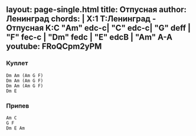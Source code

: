 layout: page-single.html
title: Отпусная
author: Ленинград
chords: |
  X:1
  T:Ленинград - Отпусная
  K:С
  "Am" edc-c| "C" edc-c|
  "G" deff | "F" fec-c |
  "Dm" fedc | "E" edcB | "Am" A-A
youtube: FRoQCpm2yPM
---

### Куплет 
```
Dm Am (Am G F)
Dm Am (Am G F)
Dm Am (Am G F)
Dm E
```


### Припев
```
Am C
G F
Dm E Am
```
